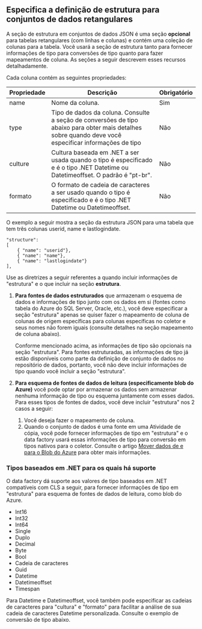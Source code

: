 ## Especifica a definição de estrutura para conjuntos de dados retangulares
A seção de estrutura em conjuntos de dados JSON é uma seção **opcional** para tabelas retangulares (com linhas e colunas) e contém uma coleção de colunas para a tabela. Você usará a seção de estrutura tanto para fornecer informações de tipo para conversões de tipo quanto para fazer mapeamentos de coluna. As seções a seguir descrevem esses recursos detalhadamente.

Cada coluna contém as seguintes propriedades:

| Propriedade | Descrição | Obrigatório |
| -------- | ----------- | -------- |
| name | Nome da coluna. | Sim |
| type | Tipo de dados da coluna. Consulte a seção de conversões de tipo abaixo para obter mais detalhes sobre quando deve você especificar informações de tipo | Não |
| culture | Cultura baseada em .NET a ser usada quando o tipo é especificado e é o tipo .NET Datetime ou Datetimeoffset. O padrão é "pt-br". | Não |
| formato | O formato de cadeia de caracteres a ser usado quando o tipo é especificado e é o tipo .NET Datetime ou Datetimeoffset. | Não |

O exemplo a seguir mostra a seção da estrutura JSON para uma tabela que tem três colunas userid, name e lastlogindate.

    "structure": 
    [
        { "name": "userid"},
        { "name": "name"},
        { "name": "lastlogindate"}
    ],

Use as diretrizes a seguir referentes a quando incluir informações de "estrutura" e o que incluir na seção **estrutura**.

1.	**Para fontes de dados estruturados** que armazenam o esquema de dados e informações de tipo junto com os dados em si (fontes como tabela do Azure do SQL Server, Oracle, etc.), você deve especificar a seção "estrutura" apenas se quiser fazer o mapeamento de coluna de colunas de origem específicas para colunas específicas no coletor e seus nomes não forem iguais (consulte detalhes na seção mapeamento de coluna abaixo). 

	Conforme mencionado acima, as informações de tipo são opcionais na seção "estrutura". Para fontes estruturadas, as informações de tipo já estão disponíveis como parte da definição de conjunto de dados no repositório de dados, portanto, você não deve incluir informações de tipo quando você incluir a seção "estrutura".
2. **Para esquema de fontes de dados de leitura (especificamente blob do Azure)** você pode optar por armazenar os dados sem armazenar nenhuma informação de tipo ou esquema juntamente com esses dados. Para esses tipos de fontes de dados, você deve incluir "estrutura" nos 2 casos a seguir:
	1. Você deseja fazer o mapeamento de coluna.
	2. Quando o conjunto de dados é uma fonte em uma Atividade de cópia, você pode fornecer informações de tipo em "estrutura" e o data factory usará essas informações de tipo para conversão em tipos nativos para o coletor. Consulte o artigo [Mover dados de e para o Blob do Azure](../articles/data-factory/data-factory-azure-blob-connector.md) para obter mais informações.

### Tipos baseados em .NET para os quais há suporte 
O data factory dá suporte aos valores de tipo baseados em .NET compatíveis com CLS a seguir, para fornecer informações de tipo em "estrutura" para esquema de fontes de dados de leitura, como blob do Azure.

- Int16
- Int32 
- Int64
- Single
- Duplo
- Decimal
- Byte
- Bool
- Cadeia de caracteres 
- Guid
- Datetime
- Datetimeoffset
- Timespan 

Para Datetime e Datetimeoffset, você também pode especificar as cadeias de caracteres para "cultura" e "formato" para facilitar a análise de sua cadeia de caracteres Datetime personalizada. Consulte o exemplo de conversão de tipo abaixo.

<!---HONumber=August15_HO6-->